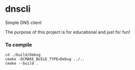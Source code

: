 # dnscli
Simple DNS client

The purpose of this project is for educational and just for fun!

### To compile

```
cd ./build/Debug
cmake -DCMAKE_BUILD_TYPE=Debug ../..
cmake --build .
```
